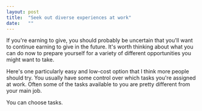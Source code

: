 ```yaml
---
layout: post
title:  "Seek out diverse experiences at work"
date:   ""
---
```


If you're earning to give, you should probably be uncertain that you'll want to continue earning to give in the future. It's worth thinking about what you can do now to prepare yourself for a variety of different opportunities you might want to take.

Here's one particularly easy and low-cost option that I think more people should try. You usually have some control over which tasks you're assigned at work. Often some of the tasks available to you are pretty different from your main job.

You can choose tasks.
